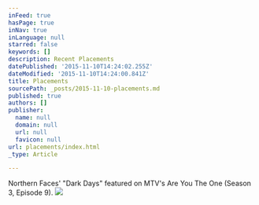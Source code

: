 ```yaml
---
inFeed: true
hasPage: true
inNav: true
inLanguage: null
starred: false
keywords: []
description: Recent Placements
datePublished: '2015-11-10T14:24:02.255Z'
dateModified: '2015-11-10T14:24:00.841Z'
title: Placements
sourcePath: _posts/2015-11-10-placements.md
published: true
authors: []
publisher:
  name: null
  domain: null
  url: null
  favicon: null
url: placements/index.html
_type: Article

---
```

Northern Faces' "Dark Days" featured on MTV's Are You The One (Season 3, Episode 9).
![](https://the-grid-user-content.s3-us-west-2.amazonaws.com/e98e0742-4ea9-46e8-9b08-b867cd856a25.jpg)